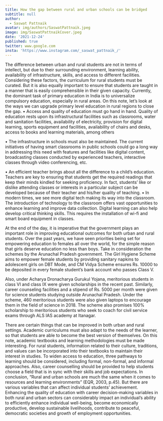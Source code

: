 ```yaml
---
title: How the gap between rural and urban schools can be bridged
subtitle: null
author:
  - Saswat Pattnaik
avatar: img/authors/SaswatPattnaik.jpeg
image: img/SaswatPattnaikCover.jpeg
date: '2021-12-24'
published: true
twitter: www.google.com
insta: 'https://www.instagram.com/_saswat_pattnaik_/'
---
```

> 

The difference between urban and rural students are not in terms of intellect, but due to their surrounding environment, learning ability, availability of infrastructure, skills, and access to different facilities.
Considering these factors, the curriculum for rural students must be curated. But it is also equally important to ensure that students are taught in a manner that is easily comprehensible in their given capacity.
Currently, the dominant task of primary education in India is to universalize compulsory education, especially in rural areas. On this note, let’s look at the ways we can upgrade primary level education in rural regions to close the gap.
•	Access and quality of education must go hand in hand. Quality of education rests upon its infrastructural facilities such as classrooms, water and sanitation facilities, availability of electricity, provision for digital learning, sports equipment and facilities, availability of chairs and desks, access to books and learning materials, among others

•	The infrastructure in schools must also be maintained. The current initiatives of having smart classrooms in public schools could go a long way in addressing this need with features and facilities like digital content, broadcasting classes conducted by experienced teachers, interactive classes through video conferencing, etc.

•	An efficient teacher brings about all the difference to a child’s education. Teachers are key to ensuring that students get the required readings that keep their minds kindled for seeking proficiency. In fact, students’ like or dislike attending classes or interests in a particular subject can be developed because of their teacher and his/her quality of teaching.
•	In modern times, we see more digital tech making its way into the classroom. The introduction of technology to the classroom offers vast opportunities to enhance learning and improve data collection. Digital learning can also help develop critical thinking skills. This requires the installation of wi-fi and smart board equipment in classes.

At the end of the day, it is imperative that the government plays an important role in improving educational outcomes for both urban and rural students. Over the past years, we have seen priorities being set for empowering education to females all over the world, for the simple reason that girls deserve education no less than boys.
Take in consideration the schemes by the Arunachal Pradesh government. The Girl Hygiene Scheme aims to empower female students by providing sanitary napkins to adolescent girls on DBT Mode, and CM Vidya Scheme ensures Rs. 10000 to be deposited in every female student’s bank account who passes Class V.

Also, under Acharya Dronacharya Gurukul Yojana, meritorious students in class VI and class IX were given scholarships in the recent past. Similarly, career counseling facilities and a stipend of Rs. 5000 per month were given for science students studying outside Arunachal Pradesh. Under the scheme, 460 meritorious students were also given laptops to encourage them in the field of science in 2018. The scheme also promises 100% scholarship to meritorious students who seek to coach for civil service exams through ALS IAS academy at Itanagar.

There are certain things that can be improved in both urban and rural settings. Academic curriculums must also adapt to the needs of the learner, so that students are able to become the best version of themselves. On this note, academic textbooks and learning methodologies must be made interesting. For rural students, information related to their culture, traditions, and values can be incorporated into their textbooks to maintain their interest in studies.
To widen access to education, three pathways to learning should be considered, including formal, non-formal, and informal approaches. Also, career counselling should be provided to help students choose a field that is in sync with their skills and job expectations.
In conclusion, “Rural and urban schools are much the same when it comes to resources and learning environments” (EQR, 2003, p.45). But there are various variables that can affect individual students’ achievement. Enhancing the quality of education with career decision-making variables in both rural and urban sectors can considerably impact an individual’s ability to efficiently enhance individual well-being, become economically productive, develop sustainable livelihoods, contribute to peaceful, democratic societies and growth of employment opportunities.
